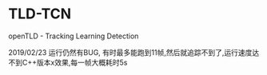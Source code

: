 # TLD-TCN
openTLD - Tracking Learning Detection

2019/02/23
  运行仍然有BUG, 有时最多能跑到11帧,然后就追踪不到了,运行速度达不到C++版本x效果,每一帧大概耗时5s
